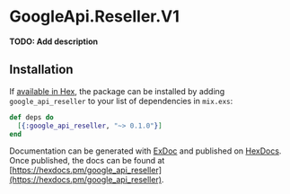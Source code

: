 # GoogleApi.Reseller.V1

**TODO: Add description**

## Installation

If [available in Hex](https://hex.pm/docs/publish), the package can be installed
by adding `google_api_reseller` to your list of dependencies in `mix.exs`:

```elixir
def deps do
  [{:google_api_reseller, "~> 0.1.0"}]
end
```

Documentation can be generated with [ExDoc](https://github.com/elixir-lang/ex_doc)
and published on [HexDocs](https://hexdocs.pm). Once published, the docs can
be found at [https://hexdocs.pm/google_api_reseller](https://hexdocs.pm/google_api_reseller).
